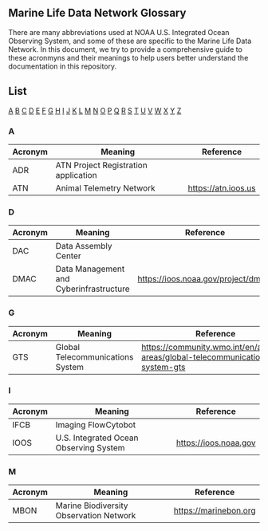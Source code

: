 ## Marine Life Data Network Glossary

There are many abbreviations used at NOAA U.S. Integrated Ocean Observing System, and some of these are specific to the Marine Life Data Network. In this document, we try to provide a comprehensive guide to these acronmyns and their meanings to help users better understand the documentation in this repository.

## List
[A](#A) [B](#B) [C](#C) [D](#D) [E](#E) [F](#F) [G](#G) [H](#H) [I](#I) [J](#J) [K](#K) [L](#L) [M](#M) [N](#N) [O](#O) [P](#P) [Q](#Q) [R](#R) [S](#S) [T](#T) [U](#U) [V](#V) [W](#W) [X](#X) [Y](#Y) [Z](#Z) 

### A
Acronym | Meaning | Reference
---|---|---
ADR | ATN Project Registration application
ATN | Animal Telemetry Network | https://atn.ioos.us

### D
Acronym | Meaning | Reference
---|---|---
DAC | Data Assembly Center
DMAC | Data Management and Cyberinfrastructure | https://ioos.noaa.gov/project/dmac/

### G
Acronym | Meaning | Reference
---|---|---
GTS | Global Telecommunications System | https://community.wmo.int/en/activity-areas/global-telecommunication-system-gts

### I
Acronym | Meaning | Reference
---|---|---
IFCB | Imaging FlowCytobot
IOOS | U.S. Integrated Ocean Observing System | https://ioos.noaa.gov

### M
Acronym | Meaning | Reference
---|---|---
MBON | Marine Biodiversity Observation Network | https://marinebon.org
